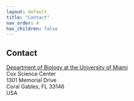 ```yaml
---
layout: default
title: "Contact"
nav_order: 4
has_children: false
---
```


## Contact
[Department of Biology at the University of Miami](https://biology.as.miami.edu/) \
Cox Science Center \
1301 Memorial Drive \
Coral Gables, FL 33146 \
USA



